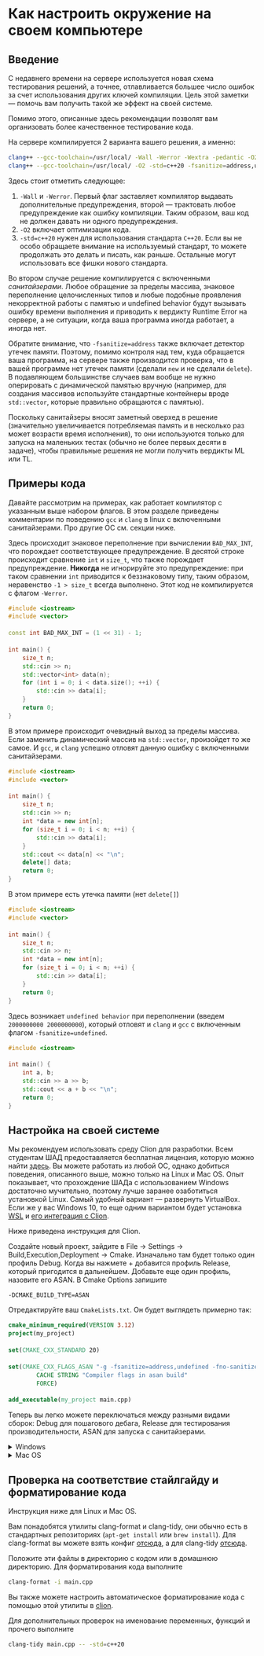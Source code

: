 # Как настроить окружение на своем компьютере

## Введение

С недавнего времени на сервере используется новая схема тестирования решений, а точнее, отлавливается большее число ошибок за счет использования других ключей компиляции. Цель этой заметки &mdash; помочь вам получить такой же эффект на своей системе.

Помимо этого, описанные здесь рекомендации позволят вам организовать более качественное тестирование кода.

На сервере компилируется 2 варианта вашего решения, а именно:

```bash
clang++ --gcc-toolchain=/usr/local/ -Wall -Werror -Wextra -pedantic -O2 -std=c++20 solution.cpp -o fast_solution
clang++ --gcc-toolchain=/usr/local/ -O2 -std=c++20 -fsanitize=address,undefined solution.cpp -o debug_solution
```

Здесь стоит отметить следующее:
1. `-Wall` и `-Werror`. Первый флаг заставляет компилятор выдавать дополнительные предупреждения, второй &mdash; трактовать любое предупреждение как ошибку компиляции. Таким образом, ваш код не должен давать ни одного предупреждения.
2. `-O2` включает оптимизации кода.
3. `-std=c++20` нужен для использования стандарта `C++20`. Если вы не особо обращаете внимание на используемый стандарт, то можете продолжать это делать и писать, как раньше. Остальные могут использовать все фишки нового стандарта.

Во втором случае решение компилируется с включенными *санитайзерами*. Любое обращение за пределы массива, знаковое переполнение целочисленных типов и любые подобные проявления некорректной работы с памятью и undefined behavior будут вызывать ошибку времени выполнения и приводить к вердикту Runtime Error на сервере, а не ситуации, когда ваша программа иногда работает, а иногда нет.

Обратите внимание, что `-fsanitize=address` также включает детектор утечек памяти. Поэтому, помимо контроля над тем, куда обращается ваша программа, на сервере также производится проверка, что в вашей программе нет утечек памяти (сделали `new` и не сделали `delete`). В подавляющем большинстве случаев вам вообще не нужно оперировать с динамической памятью вручную (например, для создания массивов используйте стандартные контейнеры вроде `std::vector`, которые правильно обращаются с памятью).

Поскольку санитайзеры вносят заметный оверхед в решение (значительно увеличивается потребляемая память и в несколько раз может возрасти время исполнения), то они используются только для запуска на маленьких тестах (обычно не более первых десяти в задаче), чтобы правильные решения не могли получить вердикты ML или TL.

## Примеры кода
Давайте рассмотрим на примерах, как работает компилятор с указанным выше набором флагов. В этом разделе приведены комментарии по поведению `gcc` и `clang` в linux с включенными санитайзерами. Про другие ОС см. секции ниже.

Здесь происходит знаковое переполнение при вычислении `BAD_MAX_INT`, что порождает соответствующее предупреждение. В десятой строке происходит сравнение `int` и `size_t`, что также порождает предупреждение. **Никогда** не игнорируйте это предупреждение: при таком сравнении `int` приводится к беззнаковому типу, таким образом, неравенство `-1 > size_t` всегда выполнено. Этот код не компилируется с флагом `-Werror`.
``` cpp
#include <iostream>
#include <vector>

const int BAD_MAX_INT = (1 << 31) - 1;

int main() {
    size_t n;
    std::cin >> n;
    std::vector<int> data(n);
    for (int i = 0; i < data.size(); ++i) {
        std::cin >> data[i];
    }
    return 0;
}
```

В этом примере происходит очевидный выход за пределы массива. Если заменить динамический массив на `std::vector`, произойдет то же самое. И `gcc`, и `clang` успешно отловят данную ошибку с включенными санитайзерами.
``` cpp
#include <iostream>
#include <vector>

int main() {
    size_t n;
    std::cin >> n;
    int *data = new int[n];
    for (size_t i = 0; i < n; ++i) {
        std::cin >> data[i];
    }
    std::cout << data[n] << "\n";
    delete[] data;
    return 0;
}
```

В этом примере есть утечка памяти (нет `delete[]`)
``` cpp
#include <iostream>
#include <vector>

int main() {
    size_t n;
    std::cin >> n;
    int *data = new int[n];
    for (size_t i = 0; i < n; ++i) {
        std::cin >> data[i];
    }
    return 0;
}
```

Здесь возникает `undefined behavior` при переполнении (введем `2000000000 2000000000`), который отловят и `clang` и `gcc` с включенным флагом `-fsanitize=undefined`.
``` cpp
#include <iostream>

int main() {
    int a, b;
    std::cin >> a >> b;
    std::cout << a + b << "\n";
    return 0;
}
```

## Настройка на своей системе

Мы рекомендуем использовать среду Clion для разработки. Всем студентам ШАД предоставляется бесплатная лицензия, которую можно найти [здесь](https://lk.yandexdataschool.ru/learning/useful). Вы можете работать из любой ОС, однако добиться поведения, описанного выше, можно только
на Linux и Mac OS. Опыт показывает, что прохождение ШАДа с использованием Windows достаточно мучительно, поэтому лучше заранее озаботиться установкой Linux. Самый удобный вариант &mdash; развернуть VirtualBox. Если же у вас Windows 10, то еще одним вариантом будет установка [WSL](https://docs.microsoft.com/en-us/windows/wsl/install-win10) и [его интеграция с Clion](https://www.jetbrains.com/help/clion/how-to-use-wsl-development-environment-in-clion.html).

Ниже приведена инструкция для Clion.

Создайте новый проект, зайдите в File -> Settings -> Build,Execution,Deployment -> Cmake. Изначально там будет только один профиль Debug. Когда вы нажмете + добавится
профиль Release, который пригодится в дальнейшем. Добавьте еще один профиль, назовите его ASAN. В Cmake Options запишите
```
-DCMAKE_BUILD_TYPE=ASAN
``` 

Отредактируйте ваш `CmakeLists.txt`. Он будет выглядеть примерно так:
```cmake
cmake_minimum_required(VERSION 3.12)
project(my_project)

set(CMAKE_CXX_STANDARD 20)

set(CMAKE_CXX_FLAGS_ASAN "-g -fsanitize=address,undefined -fno-sanitize-recover=all"
        CACHE STRING "Compiler flags in asan build"
        FORCE)

add_executable(my_project main.cpp)
```

Теперь вы легко можете переключаться между разными видами сборок: Debug для пошагового дебага, Release для тестирования производительности, ASAN для запуска
с санитайзерами.

<details><summary>Windows</summary>

На Windows без использования WSL санитайзеры не работают. Вы точно так же можете использовать Clion, но поддержки asan там не будет (если только вы не настроили интеграцию с WSL, см. ссылки выше).

### Visual Studio
В Visual Studio полный аналог санитайзеров получить не получится (а именно, undefined), но эмулировать `-fsanitize=address` более-менее можно.

Для начала снова рассмотрим код с предупреждениями:

![img](images/environment_windows_1.png)


Зайдем в Проект -> Свойства. Дальше для всех конфигураций в свойствах конфигурации нужно выбрать следующий пункт:

![img](images/environment_windows_2.png)

Это аналог `-Werror` на сервере. Действительно, получаем ошибку компиляции:

![img](images/environment_windows_3.png)


То же самое и для конфигурации Release:

![img](images/environment_windows_4.png)


Рассмотрим теперь такой код:
``` cpp
#include <iostream>
#include <vector>

int main() {
    size_t n;
    std::cin >> n;
    std::vector<int> data(n);
    for (size_t i = 0; i < n; ++i) {
        std::cin >> data[i];
    }
    std::cout << data[n] << "\n";
    return 0;
}
```

Тут есть очевидный выход за границы массива. В Visual Studio в Debug режиме полностью проверяются все операции со стандартными контейнерами. Таким образом, запуск этого кода в Release отработает успешно, а вот в Debug вы получите примерно такую ошибку:

![img](images/environment_windows_5.png)


К сожалению, если вы используете просто динамическую память (см. пример кода 2), то даже в Debug режиме все отработает успешно. Это еще один повод использовать стандартные контейнеры.

Рассмотрим теперь третий пример, в котором происходит утечка памяти. В Visual Studio вы можете дописать в начало кода строки:
```cpp
#define _CRTDBG_MAP_ALLOC
#include <stdlib.h>
#include <crtdbg.h>
```

Перед выходом из программы (перед `return 0` в main например) добавьте строку
```cpp
_CrtDumpMemoryLeaks();
```

Программа по-прежнему будет завершаться успешно, но в поток ошибок будет выведено следующее сообщение:

![img](images/environment_windows_6.png)


Проверим с `delete[]`:

![img](images/environment_windows_7.png)


Также обязательно запускайте ваше решение в конфигурации Release, потому что при этом включается `-O2`, что может приводить к другому поведению вашей программы (и на сервере тоже) в случае наличия в ней багов.
</details>

<details><summary>Mac OS</summary>

По сравнению с Linux, на маке необходимо произвести ряд дополнительных действий, чтобы получить такое же поведение. Для начала обязательно установите `gcc` из `brew`, никогда не используйте системный `gcc`. Выполните

``` bash
brew install gcc
```

Чтобы проверить, что gcc установился правильно, выполните (10 нужно заменить на версию gсс, установленную brew):
``` bash
g++-10 --version  # выведет полную версию g++
which g++-10  # выведет полный путь к компилятору, например /usr/local/bin/g++-10
```

Далее необходимо прописать путь к новому компилятору в настройках Clion. Для этого зайдите в File -> Settings -> Build,Execution,Deployment -> Toolchains и в C++ compiler пропишите полный путь к компилятору.

Далее, **обратите внимание**, что по умолчанию под маком asan не включает проверку на утечки памяти. Чтобы этого избежать, добавьте строчку

```bash
export ASAN_OPTIONS=detect_leaks=1
```

в файл 
```
~/.MacOSX/environment.plist
```

Иногда на маках при компиляции с asanом может выпадать большое количество ошибок, не связанных с вашим кодом. В этом случае попробуйте добавить флаг `-fsanitize-undefined-trap-on-error` для asan-сборки (переменная `CMAKE_CXX_FLAGS_ASAN` в `CmakeLists.txt`).
</details>

## Проверка на соответствие стайлгайду и форматирование кода

Инструкция ниже для Linux и Mac OS.

Вам понадобятся утилиты clang-format и clang-tidy, они обычно есть в стандартных репозиториях (`apt-get install` или `brew install`). Для clang-format вы можете взять конфиг [отсюда](https://gitlab.com/slon/shad-cpp0/raw/master/.clang-format), а для clang-tidy
[отсюда](https://gitlab.com/slon/shad-cpp0/raw/master/.clang-tidy).

Положите эти файлы в директорию с кодом или в домашнюю директорию. Для форматирования кода выполните
```bash
clang-format -i main.cpp
```

Вы также можете настроить автоматическое форматирование кода с помощью этой утилиты в [clion](https://www.jetbrains.com/help/clion/clangformat-as-alternative-formatter.html).

Для дополнительных проверок на именование переменных, функций и прочего выполните
```bash
clang-tidy main.cpp -- -std=c++20
```
